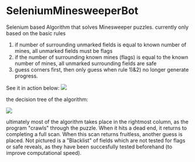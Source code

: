 # SeleniumMinesweeperBot

Selenium based Algorithm that solves Minesweeper puzzles.
currently only based on the basic rules
1) if number of surrounding unmarked fields is equal to known number of mines, all unmarked fields must be flags
2) if the number of surrounding known mines (flags) is equal to the known number of mines, all unmarked surrounding fields are safe
3) guess corners first, then only guess when rule 1)&2) no longer generate progress.

See it in action below:
![](https://i.imgur.com/9SSn86J.gif)

the decision tree of the algorithm:

<img src = "https://i.imgur.com/bsYbUy8.png">

ultimately most of the algorithm takes place in the rightmost column, as the program "crawls" through the puzzle. When it hits a dead end, it returns to completing a full scan. When this scan returns fruitless, another guess is placed. Not pictured is a "Blacklist" of fields which are not tested for flags or safe reveals, as they have been succesfully tested beforehand (to improve computational speed).
